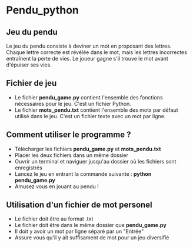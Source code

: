 # Pendu_python

## Jeu du pendu
Le jeu du pendu consiste à deviner un mot en proposant des lettres. Chaque lettre correcte est révélée dans le mot,
mais les lettres incorrectes entraînent la perte de vies. Le joueur gagne s'il trouve le mot avant d'épuiser ses vies.

## Fichier de jeu
- Le fichier **pendu_game.py** contient l'ensemble des fonctions nécessaires pour le jeu.
C'est un fichier Python.
- Le fichier **mots_pendu.txt** contient l'ensemble des mots par défaut utilisé dans le jeu.
C'est un fichier texte avec un mot par ligne.

## Comment utiliser le programme ?
- Télécharger les fichiers **pendu_game.py** et **mots_pendu.txt**
- Placer les deux fichiers dans un même dossier
- Ouvrir un terminal et naviguer jusqu'au dossier où les fichiers sont enregistrés
- Lancez le jeu en entrant la commande suivante :
**python pendu_game.py**
- Amusez vous en jouant au pendu !

## Utilisation d'un fichier de mot personel
- Le fichier doit être au format .txt
- Le fichier doit être dans le même dossier que **pendu_game.py**
- Il doit y avoir un mot par ligne séparé par un "Entrée"
- Assure vous qu'il y ait suffisament de mot pour un jeu diversifié